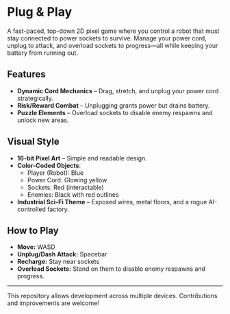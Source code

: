 # Plug & Play

A fast-paced, top-down 2D pixel game where you control a robot that must stay connected to power sockets to survive. Manage your power cord, unplug to attack, and overload sockets to progress—all while keeping your battery from running out.

## Features
- **Dynamic Cord Mechanics** – Drag, stretch, and unplug your power cord strategically.
- **Risk/Reward Combat** – Unplugging grants power but drains battery.
- **Puzzle Elements** – Overload sockets to disable enemy respawns and unlock new areas.

## Visual Style
- **16-bit Pixel Art** – Simple and readable design.
- **Color-Coded Objects**:
  - Player (Robot): Blue
  - Power Cord: Glowing yellow
  - Sockets: Red (interactable)
  - Enemies: Black with red outlines
- **Industrial Sci-Fi Theme** – Exposed wires, metal floors, and a rogue AI-controlled factory.

## How to Play
- **Move:** WASD
- **Unplug/Dash Attack:** Spacebar
- **Recharge:** Stay near sockets
- **Overload Sockets:** Stand on them to disable enemy respawns and progress.

---
This repository allows development across multiple devices. Contributions and improvements are welcome!

